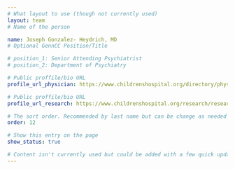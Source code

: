```yaml
---
# What layout to use (though not currently used)
layout: team
# Name of the person

name: Joseph Gonzalez- Heydrich, MD
# Optional GennCC Position/Title

# position_1: Senior Attending Psychiatrist
# position_2: Department of Psychiatry

# Public proffile/bio URL
profile_url_physician: https://www.childrenshospital.org/directory/physicians/g/joseph-gonzalez

# Public proffile/bio URL
profile_url_research: https://www.childrenshospital.org/research/researchers/g/joseph-gonzalezheydrich

# The sort order. Recommended by last name but can be change as needed
order: 12

# Show this entry on the page
show_status: true

# Content isn't currently used but could be added with a few quick updates if needed to allow for bios
---
```

